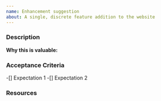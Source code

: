 ```yaml
---
name: Enhancement suggestion
about: A single, discrete feature addition to the website
---
```


<!--

Do you want to report something that is broken? Please file a bug report instead.

-->

### Description

<!--
Short description of the enhancement:
Describe the desired behavior
Add related issues
-->

**Why this is valuable:**

<!-- Who will this help? How? -->

### Acceptance Criteria

<!-- What do you expect to happen? -->
<!-- ie. "Link to Register opens in a new tab" -->

-[] Expectation 1
-[] Expectation 2

### Resources

<!-- Link to any helpful resources, tutorials, or tools we might use to complete this enhancement. -->
